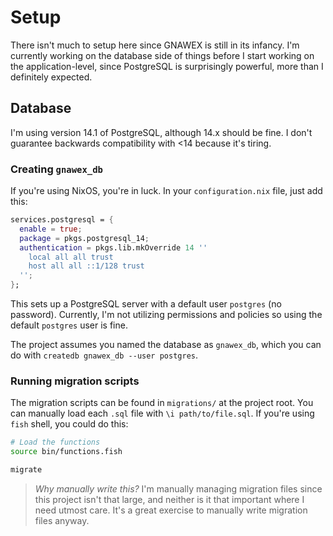 # Setup

There isn't much to setup here since GNAWEX is still in its infancy. I'm
currently working on the database side of things before I start working on the
application-level, since PostgreSQL is surprisingly powerful, more than I
definitely expected.

## Database

I'm using version 14.1 of PostgreSQL, although 14.x should be fine. I don't
guarantee backwards compatibility with <14 because it's tiring.

### Creating `gnawex_db`

If you're using NixOS, you're in luck. In your `configuration.nix` file, just
add this:

```nix
services.postgresql = {
  enable = true;
  package = pkgs.postgresql_14;
  authentication = pkgs.lib.mkOverride 14 ''
    local all all trust
    host all all ::1/128 trust
  '';
};
```

This sets up a PostgreSQL server with a default user `postgres` (no password).
Currently, I'm not utilizing permissions and policies so using the default
`postgres` user is fine.

The project assumes you named the database as `gnawex_db`, which you can do
with `createdb gnawex_db --user postgres`.

### Running migration scripts

The migration scripts can be found in `migrations/` at the project root. You
can manually load each `.sql` file with `\i path/to/file.sql`. If you're using
`fish` shell, you could do this:

```sh
# Load the functions
source bin/functions.fish

migrate
```

> *Why manually write this?* I'm manually managing migration files since this
> project isn't that large, and neither is it that important where I need 
> utmost care. It's a great exercise to manually write migration files anyway.

